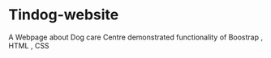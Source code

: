 # Tindog-website
A Webpage about Dog care Centre demonstrated functionality of Boostrap , HTML , CSS
